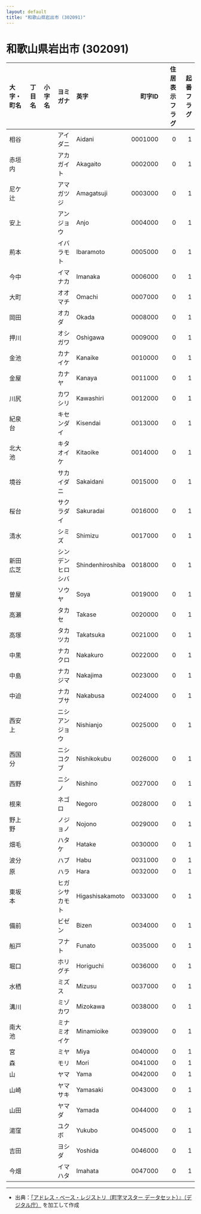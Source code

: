 ```yaml
---
layout: default
title: "和歌山県岩出市 (302091)"
---
```


# 和歌山県岩出市 (302091)

| 大字・町名 | 丁目名 | 小字名 | ヨミガナ | 英字 | 町字ID | 住居表示フラグ | 起番フラグ |
|:--------|:------|:------|:-----------------|:---------------------|--------:|----------:|--------:|
| 相谷 |  |  | アイダニ | Aidani | 0001000 | 0 | 1 |
| 赤垣内 |  |  | アカガイト | Akagaito | 0002000 | 0 | 1 |
| 尼ケ辻 |  |  | アマガツジ | Amagatsuji | 0003000 | 0 | 1 |
| 安上 |  |  | アンジョウ | Anjo | 0004000 | 0 | 1 |
| 荊本 |  |  | イバラモト | Ibaramoto | 0005000 | 0 | 1 |
| 今中 |  |  | イマナカ | Imanaka | 0006000 | 0 | 1 |
| 大町 |  |  | オオマチ | Omachi | 0007000 | 0 | 1 |
| 岡田 |  |  | オカダ | Okada | 0008000 | 0 | 1 |
| 押川 |  |  | オシガワ | Oshigawa | 0009000 | 0 | 1 |
| 金池 |  |  | カナイケ | Kanaike | 0010000 | 0 | 1 |
| 金屋 |  |  | カナヤ | Kanaya | 0011000 | 0 | 1 |
| 川尻 |  |  | カワシリ | Kawashiri | 0012000 | 0 | 1 |
| 紀泉台 |  |  | キセンダイ | Kisendai | 0013000 | 0 | 1 |
| 北大池 |  |  | キタオイケ | Kitaoike | 0014000 | 0 | 1 |
| 境谷 |  |  | サカイダニ | Sakaidani | 0015000 | 0 | 1 |
| 桜台 |  |  | サクラダイ | Sakuradai | 0016000 | 0 | 1 |
| 清水 |  |  | シミズ | Shimizu | 0017000 | 0 | 1 |
| 新田広芝 |  |  | シンデンヒロシバ | Shindenhiroshiba | 0018000 | 0 | 1 |
| 曽屋 |  |  | ソウヤ | Soya | 0019000 | 0 | 1 |
| 高瀬 |  |  | タカセ | Takase | 0020000 | 0 | 1 |
| 高塚 |  |  | タカツカ | Takatsuka | 0021000 | 0 | 1 |
| 中黒 |  |  | ナカクロ | Nakakuro | 0022000 | 0 | 1 |
| 中島 |  |  | ナカジマ | Nakajima | 0023000 | 0 | 1 |
| 中迫 |  |  | ナカブサ | Nakabusa | 0024000 | 0 | 1 |
| 西安上 |  |  | ニシアンジョウ | Nishianjo | 0025000 | 0 | 1 |
| 西国分 |  |  | ニシコクブ | Nishikokubu | 0026000 | 0 | 1 |
| 西野 |  |  | ニシノ | Nishino | 0027000 | 0 | 1 |
| 根来 |  |  | ネゴロ | Negoro | 0028000 | 0 | 1 |
| 野上野 |  |  | ノジョノ | Nojono | 0029000 | 0 | 1 |
| 畑毛 |  |  | ハタケ | Hatake | 0030000 | 0 | 1 |
| 波分 |  |  | ハブ | Habu | 0031000 | 0 | 1 |
| 原 |  |  | ハラ | Hara | 0032000 | 0 | 1 |
| 東坂本 |  |  | ヒガシサカモト | Higashisakamoto | 0033000 | 0 | 1 |
| 備前 |  |  | ビゼン | Bizen | 0034000 | 0 | 1 |
| 船戸 |  |  | フナト | Funato | 0035000 | 0 | 1 |
| 堀口 |  |  | ホリグチ | Horiguchi | 0036000 | 0 | 1 |
| 水栖 |  |  | ミズス | Mizusu | 0037000 | 0 | 1 |
| 溝川 |  |  | ミゾカワ | Mizokawa | 0038000 | 0 | 1 |
| 南大池 |  |  | ミナミオイケ | Minamioike | 0039000 | 0 | 1 |
| 宮 |  |  | ミヤ | Miya | 0040000 | 0 | 1 |
| 森 |  |  | モリ | Mori | 0041000 | 0 | 1 |
| 山 |  |  | ヤマ | Yama | 0042000 | 0 | 1 |
| 山崎 |  |  | ヤマサキ | Yamasaki | 0043000 | 0 | 1 |
| 山田 |  |  | ヤマダ | Yamada | 0044000 | 0 | 1 |
| 湯窪 |  |  | ユクボ | Yukubo | 0045000 | 0 | 1 |
| 吉田 |  |  | ヨシダ | Yoshida | 0046000 | 0 | 1 |
| 今畑 |  |  | イマハタ | Imahata | 0047000 | 0 | 1 |

---

- 出典：[「アドレス・ベース・レジストリ（町字マスター データセット）』（デジタル庁）](https://www.digital.go.jp/policies/base_registry_address/) を加工して作成